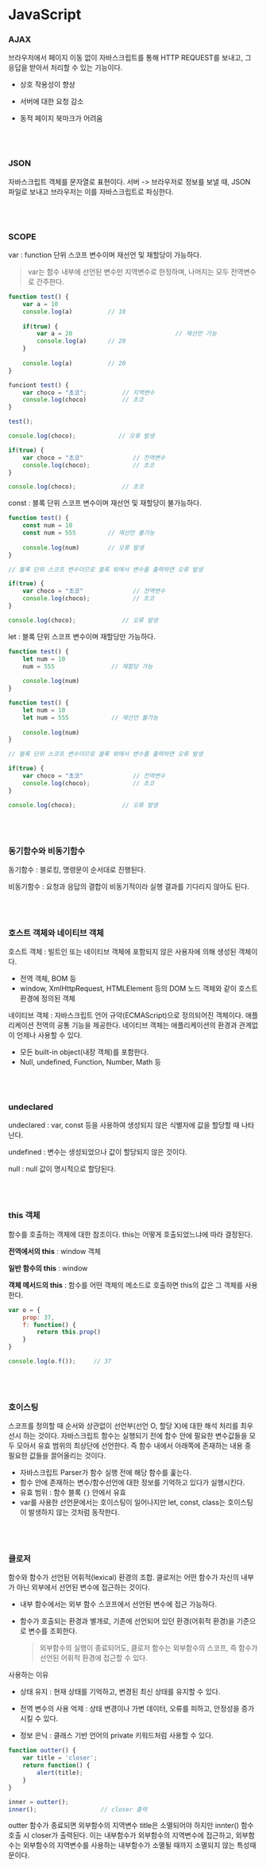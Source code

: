 # JavaScript

### AJAX

브라우저에서 페이지 이동 없이 자바스크립트를 통해 HTTP REQUEST를 보내고, 그 응답을 받아서 처리할 수 있는 기능이다.

- 상호 작용성이 향상

- 서버에 대한 요청 감소

- 동적 페이지 북마크가 어려움

</br>

</br>

### JSON

자바스크립트 객체를 문자열로 표현이다. 서버 -> 브라우저로 정보를 보낼 때, JSON 파일로 보내고 브라우저는 이를 자바스크립트로 파싱한다.

</br>

</br>

### SCOPE

var : function 단위 스코프 변수이며 재선언 및 재할당이 가능하다.

> var는 함수 내부에 선언된 변수만 지역변수로 한정하며, 나머지는 모두 전역변수로 간주한다. 

```javascript
function test() {
    var a = 10
    console.log(a)          // 10
    
    if(true) {
        var a = 20                             // 재선언 가능
        console.log(a)      // 20
    }
    
    console.log(a)          // 20
}
```

```javascript
funciont test() {
    var choco = "초코";          // 지역변수
    console.log(choco)          // 초코
}

test();

console.log(choco);            // 오류 발생

if(true) {
    var choco = "초코"              // 전역변수
    console.log(choco);            // 초코
}

console.log(choco);             // 초코
```

const : 블록 단위 스코프 변수이며 재선언 및 재할당이 불가능하다.

```javascript
function test() {
    const num = 10
    const num = 555         // 재선언 불가능
    
    console.log(num)        // 오류 발생
}
```

```javascript
// 블록 단위 스코프 변수이므로 블록 밖에서 변수를 출력하면 오류 발생

if(true) {
    var choco = "초코"              // 전역변수
    console.log(choco);            // 초코
}

console.log(choco);             // 오류 발생
```

let : 블록 단위 스코프 변수이며 재할당만 가능하다.

```javascript
function test() {
    let num = 10
    num = 555                // 재할당 가능
    
    console.log(num)
}

function test() {
    let num = 10
    let num = 555            // 재선언 불가능
    
    console.log(num)         
}
```

```javascript
// 블록 단위 스코프 변수이므로 블록 밖에서 변수를 출력하면 오류 발생

if(true) {
    var choco = "초코"              // 전역변수
    console.log(choco);            // 초코
}

console.log(choco);             // 오류 발생
```

</br>

</br>

### 동기함수와 비동기함수

동기함수 : 블로킹, 명령문이 순서대로 진행된다.

비동기함수 : 요청과 응답의 결합이 비동기적이라 실행 결과를 기다리지 않아도 된다.

</br>

</br>

### 호스트 객체와 네이티브 객체

호스트 객체 : 빌트인 또는 네이티브 객체에 포함되지 않은 사용자에 의해 생성된 객체이다.

- 전역 객체, BOM 등
- window, XmlHttpRequest, HTMLElement 등의 DOM 노드 객체와 같이 호스트 환경에 정의된 객체

네이티브 객체 : 자바스크립트 언어 규약(ECMAScript)으로 정의되어진 객체이다. 애플리케이션 전역의 공통 기능을 제공한다. 네이티브 객체는 애플리케이션의 환경과 관계없이 언제나 사용할 수 있다.

- 모든 built-in object(내장 객체)를 포함한다.
- Null, undefined, Function, Number, Math 등

</br>

</br>

### undeclared

undeclared : var, const 등을 사용하여 생성되지 않은 식별자에 값을 할당할 때 나타난다.

undefined : 변수는 생성되었으나 값이 할당되지 않은 것이다.

null : null 값이 명시적으로 할당된다.

</br>

</br>

### this **객체**

함수를 호출하는 객체에 대한 참조이다. this는 어떻게 호출되었느냐에 따라 결정된다.

**전역에서의 this** : window 객체

**일반 함수의 this** : window

**객체 메서드의 this** : 함수를 어떤 객체의 메소드로 호출하면 this의 값은 그 객체를 사용한다.

```javascript
var o = {
    prop: 37,
    f: function() {
        return this.prop()
    }
}

console.log(o.f());     // 37
```

</br>

</br>

### 호이스팅

스코프를 정의할 때 순서와 상관없이 선언부(선언 O, 할당 X)에 대한 해석 처리를 최우선시 하는 것이다. 자바스크립트 함수는 실행되기 전에 함수 안에 필요한 변수값들을 모두 모아서 유효 범위의 최상단에 선언한다. 즉 함수 내에서 아래쪽에 존재하는 내용 중 필요한 값들을 끌어올리는 것이다.

- 자바스크립트 Parser가 함수 실행 전에 해당 함수를 훑는다.
- 함수 안에 존재하는 변수/함수선언에 대한 정보를 기억하고 있다가 실행시킨다.
- 유효 범위 : 함수 블록 `{}` 안에서 유효
- var를 사용한 선언문에서는 호이스팅이 일어나지만 let, const, class는 호이스팅이 발생하지 않는 것처럼 동작한다.

</br>

</br>

### 클로저

함수와 함수가 선언된 어휘적(lexical) 환경의 조합. 클로저는 어떤 함수가 자신의 내부가 아닌 외부에서 선언된 변수에 접근하는 것이다. 

- 내부 함수에서는 외부 함수 스코프에서 선언된 변수에 접근 가능하다.

- 함수가 호출되는 환경과 별개로, 기존에 선언되어 있던 환경(어휘적 환경)을 기준으로 변수를 조회한다.

  > 외부함수의 실행이 종료되어도, 클로저 함수는 외부함수의 스코프, 즉 함수가 선언된 어휘적 환경에 접근할 수 있다.

사용하는 이유

- 상태 유지 : 현재 상태를 기억하고, 변경된 최신 상태를 유지할 수 있다.

- 전역 변수의 사용 억제 : 상태 변경이나 가변 데이터, 오류를 피하고, 안정성을 증가시킬 수 있다.

- 정보 은닉 : 클래스 기반 언어의 private 키워드처럼 사용할 수 있다.

```javascript
function outter() {
    var title = 'closer';
    return function() {
        alert(title);
    }
}

inner = outter();       
inner();                  // closer 출력
```

outter 함수가 종료되면 외부함수의 지역변수 title은 소멸되어야 하지만 innter() 함수 호출 시 closer가 출력된다. 이는 내부함수가 외부함수의 지역변수에 접근하고, 외부함수는 외부함수의 지역변수를 사용하는 내부함수가 소멸될 때까지 소멸되지 않는 특성때문이다.